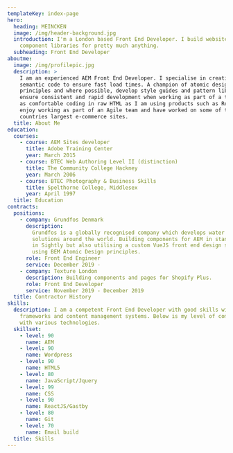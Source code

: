 ```yaml
---
templateKey: index-page
hero:
  heading: MEINCKEN
  image: /img/header-background.jpg
  introduction: I'm a London based Front End Developer. I build websites and
    component libraries for pretty much anything.
  subheading: Front End Developer
aboutme:
  image: /img/profilepic.jpg
  description: >
    I am an experienced AEM Front End Developer. I specialise in creating clean
    semantic code to ensure fast load times. A champion of atomic design
    principles and where possible, develop style guides and pattern libraries to
    ensure consistent and rapid development when working as part of a team. I am
    as comfortable coding in raw HTML as I am using products such as React. I
    enjoy working as part of an Agile team and have worked on some of the
    countries largest e-commerce sites.
  title: About Me
education:
  courses:
    - course: AEM Sites developer
      title: Adobe Training Center
      year: March 2015
    - course: BTEC Web Authoring Level II (distinction)
      title: The Community College Hackney
      year: March 2006
    - course: BTEC Photography & Business Skills
      title: Spelthorne College, Middlesex
      year: April 1997
  title: Education
contracts:
  positions:
    - company: Grundfos Denmark
      description:
        Grundfos is a globally recognised company which develops water
        solutions around the world. Building components for AEM in standard HTM
        in Sightly but also utilising a custom VueJS front end design system
        using BEM Atomic Design principles.
      role: Front End Engineer
      service: December 2019 -
    - company: Texture London
      description: Building components and pages for Shopify Plus.
      role: Front End Developer
      service: November 2019 - December 2019
  title: Contractor History
skills:
  description: I am a competent Front End Developer with good skills with many
    frameworks and content management systems. Below is my level of competency
    with various technologies.
  skillset:
    - level: 90
      name: AEM
    - level: 90
      name: Wordpress
    - level: 90
      name: HTML5
    - level: 80
      name: JavaScript/Jquery
    - level: 99
      name: CSS
    - level: 90
      name: ReactJS/Gastby
    - level: 80
      name: Git
    - level: 70
      name: Email build
  title: Skills
---
```


